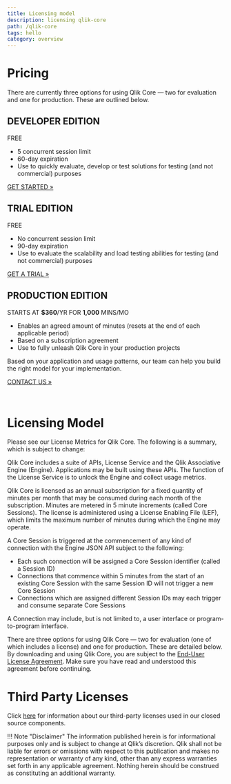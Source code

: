 ```yaml
---
title: Licensing model
description: licensing qlik-core
path: /qlik-core
tags: hello
category: overview
---
```

<h1>Pricing</h1>
<p>There are currently three options for using Qlik Core — two for evaluation and one for production.
These are outlined below.</p>

<div class="md-row">
    <!-- Free -->
    <div class="cards-pricing cards-pricing-free">
        <div class="cards-header card-free">
            <h2><b>DEVELOPER EDITION</b></h2>
            <p>FREE</p>
        </div>
        <div class="cards-middle">
            <ul>
                <li>5 concurrent session limit</li>
                <li>60-day expiration</li>
                <li>Use to quickly evaluate, develop or test solutions for testing (and not commercial) purposes</li>
            </ul>
        </div>
        <div class="cards-bottom card-free">
            <p><span class="pricing"><a href="/get-started/">GET STARTED »</a></span></p>
        </div>
    </div>
    <!-- Trial -->
    <div class="cards-pricing cards-pricing-trial">
        <div class="cards-header card-trial">
            <h2><b>TRIAL EDITION</b></h2>
            <p>FREE</p>
        </div>
        <div class="cards-middle">
            <ul>
                <li>No concurrent session limit</li>
                <li>90-day expiration</li>
                <li>Use to evaluate the scalability and load testing abilities for testing (and not commercial) purposes</li>
            </ul>
        </div>
        <div class="cards-bottom card-trial">
            <p><span class="pricing"><a href="/license-registration/">GET A TRIAL »</a></span></p>
        </div>
    </div>
    <!-- Enterprise -->
    <div class="cards-pricing cards-pricing-enterprise">
        <div class="cards-header card-enterprise">
            <h2><b>PRODUCTION EDITION</b></h2>
            <p>STARTS AT <b>$360</b>/YR FOR <b>1,000</b> MINS/MO</p>
        </div>
        <div class="cards-middle">
            <ul>
                <li>Enables an agreed amount of minutes (resets at the end of each applicable period)</li>
                <li>Based on a subscription agreement </li>
                <li>Use to fully unleash Qlik Core in your production projects</li>
            </ul>
            <p>Based on your application and usage patterns, our team can help you build the right model for your implementation.</p>
        </div>
        <div class="cards-bottom card-enterprise">
            <p><span class="pricing"><a href="https://www.qlik.com/us/try-or-buy/buy-now?CampaignID=7013z000000ijcR" target="_new">
            CONTACT US »</a></span></p>
        </div>
    </div>
</div>
<br>

# Licensing Model

Please see our License Metrics for Qlik Core. The following is a summary, which is subject to change:

Qlik Core includes a suite of APIs, License Service and the Qlik Associative Engine (Engine).
Applications may be built using these APIs. The function of the License Service is to unlock the
Engine and collect usage metrics.

Qlik Core is licensed as an annual subscription for a fixed quantity of minutes per month that may be consumed
during each month of the subscription. Minutes are metered in 5 minute increments (called Core Sessions).
The license is administered using a License Enabling File (LEF), which limits the maximum number of minutes
during which the Engine may operate.

A Core Session is triggered at the commencement of any kind of connection with the Engine JSON API subject to the following:

* Each such connection will be assigned a Core Session identifier (called a Session ID)
* Connections that commence within 5 minutes from the start of an existing Core Session with the same Session ID will
    not trigger a new Core Session
* Connections which are assigned different Session IDs may each trigger and consume separate Core Sessions

A Connection may include, but is not limited to, a user interface or program-to-program interface.

There are three options for using Qlik Core — two for evaluation (one of which includes a license)
and one for production. These are detailed below. By downloading and using Qlik Core, you are subject
to the [End-User License Agreement](./eula.md).
Make sure you have read and understood this agreement before continuing.

# Third Party Licenses

Click [here](./third-party-licenses.md) for information about our third-party licenses used in our closed source components.

!!! Note "Disclaimer"
    The information published herein is for informational purposes only and is subject to change at Qlik’s discretion.
    Qlik shall not be liable for errors or omissions with respect to this publication and makes no representation or
    warranty of any kind, other than any express warranties set forth in any applicable agreement.
    Nothing herein should be construed as constituting an additional warranty.
